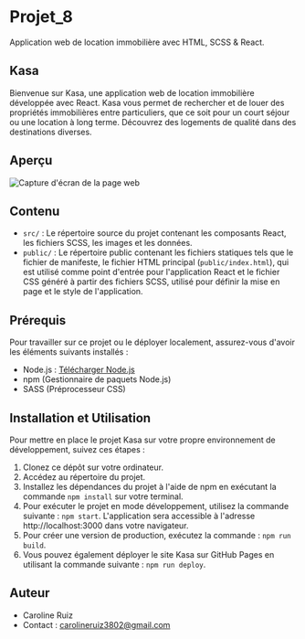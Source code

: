 # Projet_8
Application web de location immobilière avec HTML, SCSS &amp; React.

## Kasa

Bienvenue sur Kasa, une application web de location immobilière développée avec React. Kasa vous permet de rechercher et de louer des propriétés immobilières entre particuliers, que ce soit pour un court séjour ou une location à long terme. Découvrez des logements de qualité dans des destinations diverses.

## Aperçu

![Capture d'écran de la page web](https://i.ibb.co/0ZpVK9R/kasa.webp)

## Contenu

- `src/` : Le répertoire source du projet contenant les composants React, les fichiers SCSS, les images et les données.
- `public/` : Le répertoire public contenant les fichiers statiques tels que le fichier de manifeste, le fichier HTML principal (`public/index.html`), qui est utilisé comme point d'entrée pour l'application React et le fichier CSS généré à partir des fichiers SCSS, utilisé pour définir la mise en page et le style de l'application.

## Prérequis

Pour travailler sur ce projet ou le déployer localement, assurez-vous d'avoir les éléments suivants installés :

- Node.js : [Télécharger Node.js](https://nodejs.org/)
- npm (Gestionnaire de paquets Node.js)
- SASS (Préprocesseur CSS)

## Installation et Utilisation

Pour mettre en place le projet Kasa sur votre propre environnement de développement, suivez ces étapes :

1. Clonez ce dépôt sur votre ordinateur.
2. Accédez au répertoire du projet.
3. Installez les dépendances du projet à l'aide de npm en exécutant la commande `npm install` sur votre terminal.
4. Pour exécuter le projet en mode développement, utilisez la commande suivante : `npm start`.
L'application sera accessible à l'adresse http://localhost:3000 dans votre navigateur.
5. Pour créer une version de production, exécutez la commande : `npm run build`.
6. Vous pouvez également déployer le site Kasa sur GitHub Pages en utilisant la commande suivante : `npm run deploy`.

## Auteur

- Caroline Ruiz
- Contact : carolineruiz3802@gmail.com
